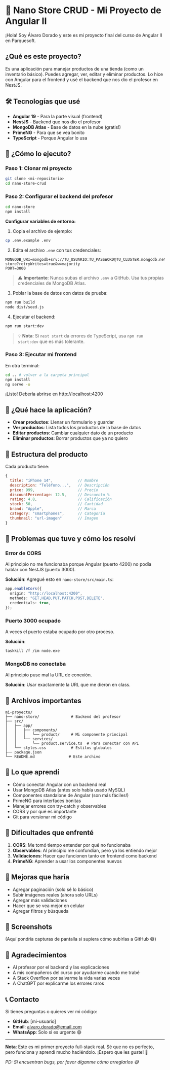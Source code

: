 # 📱 Nano Store CRUD - Mi Proyecto de Angular II

¡Hola! Soy Álvaro Dorado y este es mi proyecto final del curso de Angular II en Parquesoft.

## ¿Qué es este proyecto?

Es una aplicación para manejar productos de una tienda (como un inventario básico). Puedes agregar, ver, editar y eliminar productos. Lo hice con Angular para el frontend y usé el backend que nos dio el profesor en NestJS.

## 🛠️ Tecnologías que usé

- **Angular 19** - Para la parte visual (frontend)
- **NestJS** - Backend que nos dio el profesor
- **MongoDB Atlas** - Base de datos en la nube (gratis!)
- **PrimeNG** - Para que se vea bonito
- **TypeScript** - Porque Angular lo usa

## 🚀 ¿Cómo lo ejecuto?

### Paso 1: Clonar mi proyecto

```bash
git clone <mi-repositorio>
cd nano-store-crud
```

### Paso 2: Configurar el backend del profesor

```bash
cd nano-store
npm install
```

**Configurar variables de entorno:**

1. Copia el archivo de ejemplo:

```bash
cp .env.example .env
```

2. Edita el archivo `.env` con tus credenciales:

```env
MONGODB_URI=mongodb+srv://TU_USUARIO:TU_PASSWORD@TU_CLUSTER.mongodb.net/nano-store?retryWrites=true&w=majority
PORT=3000
```

> ⚠️ **Importante**: Nunca subas el archivo `.env` a GitHub. Usa tus propias credenciales de MongoDB Atlas.

3. Poblar la base de datos con datos de prueba:

```bash
npm run build
node dist/seed.js
```

4. Ejecutar el backend:

```bash
npm run start:dev
```

> 💡 **Nota**: Si `nest start` da errores de TypeScript, usa `npm run start:dev` que es más tolerante.

### Paso 3: Ejecutar mi frontend

En otra terminal:

```bash
cd .. # volver a la carpeta principal
npm install
ng serve -o
```

¡Listo! Debería abrirse en http://localhost:4200

## 💾 ¿Qué hace la aplicación?

- **Crear productos**: Llenar un formulario y guardar
- **Ver productos**: Lista todos los productos de la base de datos
- **Editar productos**: Cambiar cualquier dato de un producto
- **Eliminar productos**: Borrar productos que ya no quiero

## 📝 Estructura del producto

Cada producto tiene:

```javascript
{
  title: "iPhone 14",           // Nombre
  description: "Teléfono...",   // Descripción
  price: 999,                   // Precio
  discountPercentage: 12.5,     // Descuento %
  rating: 4.8,                  // Calificación
  stock: 50,                    // Cantidad
  brand: "Apple",               // Marca
  category: "smartphones",      // Categoría
  thumbnail: "url-imagen"       // Imagen
}
```

## 🐛 Problemas que tuve y cómo los resolví

### Error de CORS

Al principio no me funcionaba porque Angular (puerto 4200) no podía hablar con NestJS (puerto 3000).

**Solución**: Agregué esto en `nano-store/src/main.ts`:

```typescript
app.enableCors({
  origin: "http://localhost:4200",
  methods: "GET,HEAD,PUT,PATCH,POST,DELETE",
  credentials: true,
});
```

### Puerto 3000 ocupado

A veces el puerto estaba ocupado por otro proceso.

**Solución**:

```bash
taskkill /f /im node.exe
```

### MongoDB no conectaba

Al principio puse mal la URL de conexión.

**Solución**: Usar exactamente la URL que me dieron en class.

## 📂 Archivos importantes

```
mi-proyecto/
├── nano-store/              # Backend del profesor
├── src/
│   ├── app/
│   │   ├── components/
│   │   │   └── product/     # Mi componente principal
│   │   └── services/
│   │       └── product.service.ts  # Para conectar con API
│   └── styles.css           # Estilos globales
├── package.json
└── README.md               # Este archivo
```

## 🎯 Lo que aprendí

- Cómo conectar Angular con un backend real
- Usar MongoDB Atlas (antes solo había usado MySQL)
- Componentes standalone de Angular (son más fáciles!)
- PrimeNG para interfaces bonitas
- Manejar errores con try-catch y observables
- CORS y por qué es importante
- Git para versionar mi código

## 🤔 Dificultades que enfrenté

1. **CORS**: Me tomó tiempo entender por qué no funcionaba
2. **Observables**: Al principio me confundían, pero ya los entiendo mejor
3. **Validaciones**: Hacer que funcionen tanto en frontend como backend
4. **PrimeNG**: Aprender a usar los componentes nuevos

## 🚀 Mejoras que haría

- Agregar paginación (solo sé lo básico)
- Subir imágenes reales (ahora solo URLs)
- Agregar más validaciones
- Hacer que se vea mejor en celular
- Agregar filtros y búsqueda

## 📱 Screenshots

(Aquí pondría capturas de pantalla si supiera cómo subirlas a GitHub 😅)

## 🙏 Agradecimientos

- Al profesor por el backend y las explicaciones
- A mis compañeros del curso por ayudarme cuando me trabé
- A Stack Overflow por salvarme la vida varias veces
- A ChatGPT por explicarme los errores raros

## 📞 Contacto

Si tienes preguntas o quieres ver mi código:

- **GitHub**: [mi-usuario]
- **Email**: alvaro.dorado@email.com
- **WhatsApp**: Solo si es urgente 😄

---

**Nota**: Este es mi primer proyecto full-stack real. Sé que no es perfecto, pero funciona y aprendí mucho haciéndolo. ¡Espero que les guste! 🚀

_PD: Si encuentran bugs, por favor díganme cómo arreglarlos 😅_
